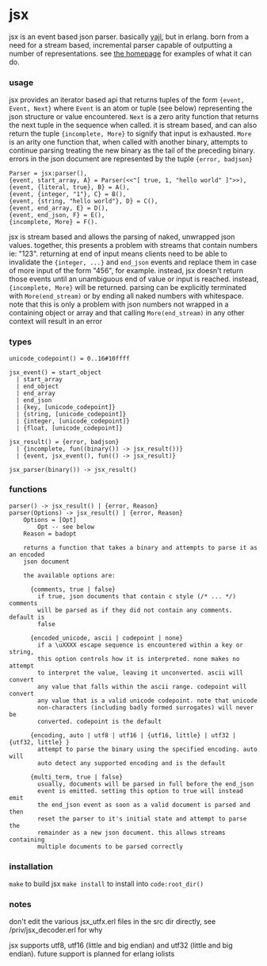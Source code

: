 jsx
===

jsx is an event based json parser. basically [yajl][1], but in erlang. born from a need for a stream based, incremental parser capable of outputting a number of representations. see [the homepage][2] for examples of what it can do.


### usage ###

jsx provides an iterator based api that returns tuples of the form `{event, Event, Next}` where `Event` is an atom or tuple (see below) representing the json structure or value encountered. `Next` is a zero arity function that returns the next tuple in the sequence when called. it is stream based, and can also return the tuple `{incomplete, More}` to signify that input is exhausted. `More` is an arity one function that, when called with another binary, attempts to continue parsing treating the new binary as the tail of the preceding binary. errors in the json document are represented by the tuple `{error, badjson}`

    Parser = jsx:parser(),
    {event, start_array, A} = Parser(<<"[ true, 1, "hello world" ]">>),
    {event, {literal, true}, B} = A(),
    {event, {integer, "1"}, C} = B(),
    {event, {string, "hello world"}, D} = C(),
    {event, end_array, E} = D(),
    {event, end_json, F} = E(),
    {incomplete, More} = F().

jsx is stream based and allows the parsing of naked, unwrapped json values. together, this presents a problem with streams that contain numbers ie: "123". returning at end of input means clients need to be able to invalidate the `{integer, ...}` and `end_json` events and replace them in case of more input of the form "456", for example. instead, jsx doesn't return those events until an unambiguous end of value or input is reached. instead, `{incomplete, More}` will be returned. parsing can be explicitly terminated with `More(end_stream)` or by ending all naked numbers with whitespace. note that this is only a problem with json numbers not wrapped in a containing object or array and that calling `More(end_stream)` in any other context will result in an error 


### types ###

    unicode_codepoint() = 0..16#10ffff
    
    jsx_event() = start_object
	  | start_array
	  | end_object
	  | end_array
	  | end_json
	  | {key, [unicode_codepoint]}
	  | {string, [unicode_codepoint]}
	  | {integer, [unicode_codepoint]}
	  | {float, [unicode_codepoint]}
	
	jsx_result() = {error, badjson}
	  | {incomplete, fun((binary()) -> jsx_result())}
	  | {event, jsx_event(), fun(() -> jsx_result)}
	
	jsx_parser(binary()) -> jsx_result()


### functions ###

    parser() -> jsx_result() | {error, Reason}
    parser(Options) -> jsx_result() | {error, Reason}
        Options = [Opt]
            Opt -- see below
        Reason = badopt
        
        returns a function that takes a binary and attempts to parse it as an encoded 
        json document
        
        the available options are:
        
          {comments, true | false}
            if true, json documents that contain c style (/* ... */) comments
            will be parsed as if they did not contain any comments. default is
            false
            
          {encoded_unicode, ascii | codepoint | none}
            if a \uXXXX escape sequence is encountered within a key or string,
            this option controls how it is interpreted. none makes no attempt
            to interpret the value, leaving it unconverted. ascii will convert
            any value that falls within the ascii range. codepoint will convert
            any value that is a valid unicode codepoint. note that unicode
            non-characters (including badly formed surrogates) will never be
            converted. codepoint is the default

          {encoding, auto | utf8 | utf16 | {utf16, little} | utf32 | {utf32, little} }
            attempt to parse the binary using the specified encoding. auto will
            auto detect any supported encoding and is the default

          {multi_term, true | false}
            usually, documents will be parsed in full before the end_json
            event is emitted. setting this option to true will instead emit
            the end_json event as soon as a valid document is parsed and then
            reset the parser to it's initial state and attempt to parse the
            remainder as a new json document. this allows streams containing
            multiple documents to be parsed correctly


### installation ###

`make` to build jsx
`make install` to install into `code:root_dir()`


### notes ###

don't edit the various jsx\_utfx.erl files in the src dir directly, see /priv/jsx\_decoder.erl for why

jsx supports utf8, utf16 (little and big endian) and utf32 (little and big endian). future support is planned for erlang iolists







[1]: http://lloyd.github.com/yajl
[2]: http://talentdeficit.github.com/jsx
